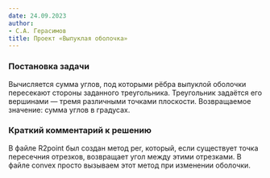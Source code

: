 ```yaml
---
date: 24.09.2023
author:
- C.А. Герасимов
title: Проект «Выпуклая оболочка»
---
```


### Постановка задачи

Вычисляется сумма углов, под которыми рёбра выпуклой оболочки пересекают стороны заданного треугольника. Треугольник задаётся его вершинами — тремя различными точками плоскости. Возвращаемое значение: сумма углов в градусах.

### Краткий комментарий к решению

В файле R2point был создан метод per, который, если существует точка пересечния отрезков, возвращает угол между этими отрезками.
В файле convex просто вызываем этот метод при изменении оболочки.
